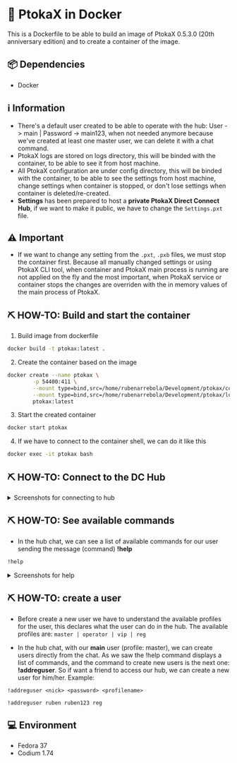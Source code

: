 # 🐋 PtokaX in Docker
This is a Dockerfile to be able to build an image of PtokaX 0.5.3.0 (20th anniversary edition) and to create a container of the image. 

## 📦 Dependencies
- Docker

## ℹ️ Information
- There's a default user created to be able to operate with the hub: User -> main | Password -> main123, when not needed anymore because we've created at least one master user, we can delete it with a chat command.
- PtokaX logs are stored on logs directory, this will be binded with the container, to be able to see it from host machine.
- All PtokaX configuration are under config directory, this will be binded with the container, to be able to see the settings from host machine, change settings when container is stopped, or don't lose settings when container is deleted/re-created.
- **Settings** has been prepared to host a **private PtokaX Direct Connect Hub**, if we want to make it public, we have to change the `Settings.pxt` file.

## ⚠️ Important
- If we want to change any setting from the `.pxt`, `.pxb` files, we must stop the container first. Because all manually  changed settings or using PtokaX CLI tool, when container and PtokaX main process is running are not applied on the fly and the most important, when PtokaX service or container stops the changes are overriden with the in memory values of the main process of PtokaX.

## ⛏️ HOW-TO: Build and start the container

1. Build image from dockerfile
```zsh
docker build -t ptokax:latest .
```

2. Create the container based on the image
```zsh
docker create --name ptokax \
        -p 54400:411 \
        --mount type=bind,src=/home/rubenarrebola/Development/ptokax/config,target=/src/cfg \
        --mount type=bind,src=/home/rubenarrebola/Development/ptokax/logs,target=/src/logs \
        ptokax:latest
```

3. Start the created container
```zsh
docker start ptokax
```

4. If we have to connect to the container shell, we can do it like this
```zsh
docker exec -it ptokax bash
```

## ⛏️ HOW-TO: Connect to the DC Hub

<details>
  <summary>Screenshots for connecting to hub</summary>

- We can use the airdc++, or we can use the eiskaltdc++
![Create new hub connection](https://i.imgur.com/JhM1NWp.png)
![Connect to the new hub connection](https://i.imgur.com/aMQG26Z.png)
</details>

## ⛏️ HOW-TO: See available commands

- In the hub chat, we can see a list of available commands for our user sending the message (command) **!help**
```zsh
!help
```
<details>
  <summary>Screenshots for help</summary>
  
![See available commands](https://i.imgur.com/deIkbjH.png)
</details>

## ⛏️ HOW-TO: create a user

- Before create a new user we have to understand the available profiles for the user, this declares what the user can do in the hub. The available profiles are: `master | operator | vip | reg`


- In the hub chat, with our **main** user (profile: master), we can create users directly from the chat. As we saw the !help command displays a list of commands, and the command to create new users is the next one: **!addreguser**. So if want a friend to access our hub, we can create a new user for him/her. Example:
```
!addreguser <nick> <password> <profilename>
```
```
!addreguser ruben ruben123 reg
```

## 💻 Environment
- Fedora 37
- Codium 1.74